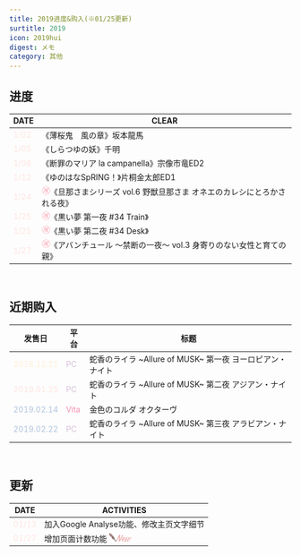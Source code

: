```yaml
---
title: 2019进度&购入(※01/25更新)
surtitle: 2019
icon: 2019hui
digest: メモ
category: 其他
---
```


## 进度

| DATE                              | CLEAR                                                        |
| --------------------------------- | ------------------------------------------------------------ |
| <font color="#FFE4E1">1/02</font> | 《薄桜鬼　風の章》坂本龍馬                                   |
| <font color="#FFE4E1">1/05</font> | 《しらつゆの妖》千明                                         |
| <font color="#FFE4E1">1/06</font> | 《断罪のマリア la campanella》宗像市竜ED2                    |
| <font color="#FFE4E1">1/12</font> | 《ゆのはなSpRING！》片桐金太郎ED1                            |
| <font color="#FFE4E1">1/24</font> | <img src="/assets/img/18x.png" width="15px">《旦那さまシリーズ vol.6 野獣旦那さま オネエのカレシにとろかされる夜》 |
| <font color="#FFE4E1">1/25</font> | <img src="/assets/img/18x.png" width="15px">《黒い夢 第一夜 #34 Train》 |
| <font color="#FFE4E1">1/25</font> | <img src="/assets/img/18x.png" width="15px">《黒い夢 第二夜 #34 Desk》 |
| <font color="#FFE4E1">1/27</font> | <img src="/assets/img/18x.png" width="15px">《アバンチュール ～禁断の一夜～ vol.3 身寄りのない女性と育ての親》 |

<br>

## 近期购入

| 发售日                                  | 平台                              | 标题                                                      |
| --------------------------------------- | --------------------------------- | --------------------------------------------------------- |
| <font color="#FFEFD5">2018.12.21</font> | <font color="#D8BFD8">PC</font>   | 蛇香のライラ ~Allure of MUSK~ 第一夜 ヨーロピアン・ナイト |
| <font color="#FFE4E1">2019.01.25</font> | <font color="#D8BFD8">PC</font>   | 蛇香のライラ ~Allure of MUSK~ 第二夜 アジアン・ナイト     |
| <font color="#B0C4DE">2019.02.14</font> | <font color="#F48Fb1">Vita</font> | 金色のコルダ オクターヴ                                   |
| <font color="#B0C4DE">2019.02.22</font> | <font color="#D8BFD8">PC</font>   | 蛇香のライラ ~Allure of MUSK~ 第三夜 アラビアン・ナイト   |

<br>

## 更新

| DATE                               | ACTIVITIES                                                   |
| ---------------------------------- | ------------------------------------------------------------ |
| <font color="#FFE4E1">01/13</font> | 加入Google Analyse功能、修改主页文字细节                     |
| <font color="#FFE4E1">01/27</font> | 增加页面计数功能 <img src="/assets/img/new.png" width="40px"> |
